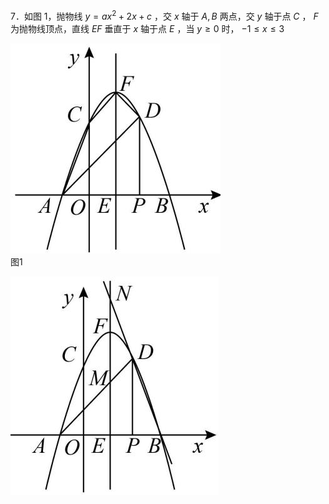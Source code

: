 7．如图 1，抛物线 $y = a x ^ { 2 } + 2 x + c$ ，交 $x$ 轴于 $A , B$ 两点，交 $y$ 轴于点 $C$ ， $F$ 为抛物线顶点，直线 $E F$ 垂直于 $x$ 轴于点 $E$ ，当 $y \ge 0$ 时， $- 1 \leq x \leq 3$

![](<../../qs_image_DB/专题3-1_二次函数中的10类定值、定点问题（解析版）/588b8b6e10dda8cad9ad636ab87da677d34dd78db92b48f0aa9348ecbcd0f0c0.jpg>)  
图1

![](<../../qs_image_DB/专题3-1_二次函数中的10类定值、定点问题（解析版）/5217d99d06c560f9cad4f136751762d107f46449673e773b441a99f3f7577d8f.jpg>)  
